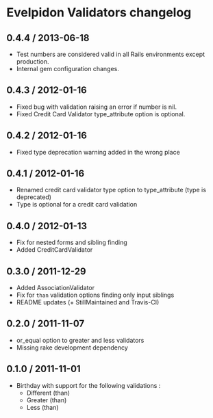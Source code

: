 # Evelpidon Validators changelog

## 0.4.4 / 2013-06-18

* Test numbers are considered valid in all Rails environments except production.
* Internal gem configuration changes.

## 0.4.3 / 2012-01-16

* Fixed bug with validation raising an error if number is nil.
* Fixed Credit Card Validator type_attribute option is optional.

## 0.4.2 / 2012-01-16

* Fixed type deprecation warning added in the wrong place

## 0.4.1 / 2012-01-16

* Renamed credit card validator type option to type_attribute (type is deprecated)
* Type is optional for a credit card validation

## 0.4.0 / 2012-01-13

* Fix for nested forms and sibling finding
* Added CreditCardValidator

## 0.3.0 / 2011-12-29

* Added AssociationValidator
* Fix for `than` validation options finding only input siblings
* README updates (+ StillMaintained and Travis-CI)

## 0.2.0 / 2011-11-07

* or_equal option to greater and less validators
* Missing rake development dependency

## 0.1.0 / 2011-11-01

* Birthday with support for the following validations :
  * Different (than)
  * Greater (than)
  * Less (than)
